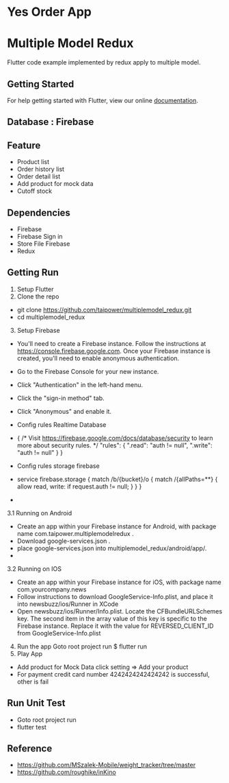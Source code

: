 # Yes Order App
# Multiple Model Redux

Flutter code example implemented by redux apply to multiple model.

## Getting Started

For help getting started with Flutter, view our online
[documentation](https://flutter.io/).

## Database : Firebase

## Feature
- Product list
- Order history list
- Order detail list
- Add product for mock data
- Cutoff stock

## Dependencies
- Firebase
- Firebase Sign in
- Store File Firebase
- Redux

## Getting Run
1. Setup Flutter
2. Clone the repo
- git clone https://github.com/taipower/multiplemodel_redux.git
- cd multiplemodel_redux
3. Setup Firebase
- You'll need to create a Firebase instance. Follow the instructions at https://console.firebase.google.com.
Once your Firebase instance is created, you'll need to enable anonymous authentication.
- Go to the Firebase Console for your new instance.
- Click "Authentication" in the left-hand menu.
- Click the "sign-in method" tab.
- Click "Anonymous" and enable it.
- Config rules Realtime Database
- {
  /* Visit https://firebase.google.com/docs/database/security to learn more about security rules. */
  "rules": {
    ".read": "auth != null",
    ".write": "auth != null"
  }
}
- Config rules storage firebase
- service firebase.storage {
  match /b/{bucket}/o {
    match /{allPaths=**} {
      allow read, write: if request.auth != null;
    }
  }
}

-
3.1 Running on Android
- Create an app within your Firebase instance for Android, with package name com.taipower.multiplemodelredux .
- Download google-services.json . 
- place google-services.json into multiplemodel_redux/android/app/.
-
3.2 Running on IOS
- Create an app within your Firebase instance for iOS, with package name com.yourcompany.news
- Follow instructions to download GoogleService-Info.plist, and place it into newsbuzz/ios/Runner in XCode
- Open newsbuzz/ios/Runner/Info.plist. Locate the CFBundleURLSchemes key. The second item in the array value of this key is specific to the Firebase instance. Replace it with the value for REVERSED_CLIENT_ID from GoogleService-Info.plist
4. Run the app
Goto root project run
$ flutter run
5. Play App
- Add product for Mock Data click setting => Add your product
- For payment credit card number 4242424242424242 is successful, other is fail

## Run Unit Test
- Goto root project run
- flutter test

## Reference
- https://github.com/MSzalek-Mobile/weight_tracker/tree/master
- https://github.com/roughike/inKino

